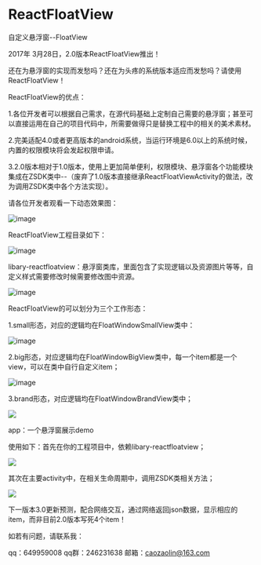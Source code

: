 # ReactFloatView
自定义悬浮窗--FloatView

2017年 3月28日，2.0版本ReactFloatView推出！

还在为悬浮窗的实现而发愁吗？还在为头疼的系统版本适应而发愁吗？请使用ReactFloatView！

ReactFloatView的优点：

1.各位开发者可以根据自己需求，在源代码基础上定制自己需要的悬浮窗；甚至可以直接运用在自己的项目代码中，所需要做得只是替换工程中的相关的美术素材。

2.完美适配4.0或者更高版本的android系统，当运行环境是6.0以上的系统时候，内置的权限模块将会发起权限申请。

3.2.0版本相对于1.0版本，使用上更加简单便利，权限模块、悬浮窗各个功能模块集成在ZSDK类中--（废弃了1.0版本直接继承ReactFloatViewActivity的做法，改为调用ZSDK类中各个方法实现）。

请各位开发者观看一下动态效果图：

![image](https://github.com/caozaolin/ReactFloatView/blob/master/xiaoguotu.gif)

ReactFloatView工程目录如下：

![image](https://github.com/caozaolin/ReactFloatView/blob/master/projectjieshao.png)

libary-reactfloatview：悬浮窗类库，里面包含了实现逻辑以及资源图片等等，自定义样式需要修改时候需要修改图中资源。

![image](https://github.com/caozaolin/ReactFloatView/blob/master/libraryjieshao.png)

ReactFloatView的可以划分为三个工作形态：

1.small形态，对应的逻辑均在FloatWindowSmallView类中：

![image](https://github.com/caozaolin/ReactFloatView/blob/master/FloatWindowSmallView.png)

2.big形态，对应逻辑均在FloatWindowBigView类中，每一个item都是一个view，可以在类中自行自定义item；

![image](https://github.com/caozaolin/ReactFloatView/blob/master/FloatWindowBigView.png)

3.brand形态，对应逻辑均在FloatWindowBrandView类中；

<img src='https://github.com/caozaolin/ReactFloatView/blob/master/FloatWindowBrandView.png'/>


app：一个悬浮窗展示demo

使用如下：首先在你的工程项目中，依赖libary-reactfloatview；

<img src='https://github.com/caozaolin/ReactFloatView/blob/master/shiyong2.png'/>

其次在主要activity中，在相关生命周期中，调用ZSDK类相关方法；

<img src='https://github.com/caozaolin/ReactFloatView/blob/master/shiyong1.png'/>

下一版本3.0更新预测，配合网络交互，通过网络返回json数据，显示相应的item，而非目前2.0版本写死4个item！

如若有问题，请联系我：

qq：649959008
qq群：246231638
邮箱：caozaolin@163.com
